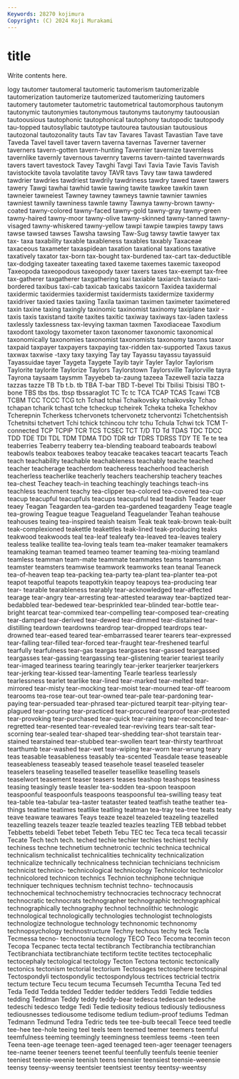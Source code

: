 ```yaml
---
Keywords: 28270 kojimura
Copyright: (C) 2024 Koji Murakami
---
```


# title

Write contents here.



logy tautomer
tautomeral tautomeric tautomerism tautomerizable tautomerization tautomerize tautomerized tautomerizing tautomers tautomery
tautometer tautometric tautometrical tautomorphous tautonym tautonymic tautonymies tautonymous tautonyms tautonymy
tautoousian tautoousious tautophonic tautophonical tautophony tautopodic tautopody tau-topped tautosyllabic tautotype
tautourea tautousian tautousious tautozonal tautozonality tauts Tav tav Tavares Tavast
Tavastian Tave tave Taveda Tavel tavell taver tavern taverna tavernas
Taverner taverner taverners tavern-gotten tavern-hunting Tavernier tavernize tavernless tavernlike tavernly
tavernous tavernry taverns tavern-tainted tavernwards tavers tavert tavestock Tavey Tavghi
Tavgi Tavi Tavia Tavie Tavis Tavish tavistockite tavola tavolatite tavoy
TAVR tavs Tavy taw tawa tawdered tawdrier tawdries tawdriest tawdrily
tawdriness tawdry tawed tawer tawers tawery Tawgi tawhai tawhid tawie
tawing tawite tawkee tawkin tawn tawneier tawneiest Tawney tawney tawneys
tawnie tawnier tawnies tawniest tawnily tawniness tawnle tawny Tawnya tawny-brown
tawny-coated tawny-colored tawny-faced tawny-gold tawny-gray tawny-green tawny-haired tawny-moor tawny-olive tawny-skinned
tawny-tanned tawny-visaged tawny-whiskered tawny-yellow tawpi tawpie tawpies tawpy taws tawse
tawsed tawses Tawsha tawsing Taw-Sug tawsy tawtie tawyer tax tax-
taxa taxability taxable taxableness taxables taxably Taxaceae taxaceous taxameter taxaspidean
taxation taxational taxations taxative taxatively taxator tax-born tax-bought tax-burdened tax-cart
tax-deductible tax-dodging taxeater taxeating taxed taxeme taxemes taxemic taxeopod Taxeopoda
taxeopodous taxeopody taxer taxers taxes tax-exempt tax-free tax-gatherer taxgatherer taxgathering
taxi taxiable taxiarch taxiauto taxi-bordered taxibus taxi-cab taxicab taxicabs taxicorn
Taxidea taxidermal taxidermic taxidermies taxidermist taxidermists taxidermize taxidermy taxidriver taxied
taxies taxiing Taxila taximan taximen taximeter taximetered taxin taxine taxing
taxingly taxinomic taxinomist taxinomy taxiplane taxir -taxis taxis taxistand taxite
taxites taxitic taxiway taxiways tax-laden taxless taxlessly taxlessness tax-levying taxman
taxmen Taxodiaceae Taxodium taxodont taxology taxometer taxon taxonomer taxonomic taxonomical
taxonomically taxonomies taxonomist taxonomists taxonomy taxons taxor taxpaid taxpayer taxpayers
taxpaying tax-ridden tax-supported Taxus taxus taxwax taxwise -taxy taxy taxying
Tay tay Tayassu tayassu tayassuid Tayassuidae tayer Taygeta Taygete Tayib
tayir Tayler Taylor Taylorism Taylorite taylorite Taylorize Taylors Taylorstown Taylorsville
Taylorville tayra Tayrona taysaam taysmm Tayyebeb ta-zaung tazeea Tazewell tazia
tazza tazzas tazze TB Tb t.b. tb TBA T-bar TBD
T-bevel Tbi Tbilisi Tbisisi TBO t-bone TBS tbs tbs. tbsp
tbssaraglot TC Tc tc TCA TCAP TCAS Tcawi TCB TCBM
TCC TCCC TCG tch Tchad tchai Tchaikovsky tchaikovsky Tchao tchapan
tcharik tchast tche tcheckup tcheirek Tcheka tcheka Tchekhov Tcherepnin Tcherkess
tchervonets tchervonetz tchervontzi Tchetchentsish Tchetnitsi tchetvert Tchi tchick tchincou tchr
tchu Tchula Tchwi tck TCM T-connected TCP TCPIP TCR TCS
TCSEC TCT T/D TD Td TDAS TDC TDCC TDD TDE
TDI TDL TDM TDMA TDO TDR tdr TDRS TDRSS TDY
TE Te te tea teaberries Teaberry teaberry tea-blending teaboard teaboards
teabowl teabowls teabox teaboxes teaboy teacake teacakes teacart teacarts Teach
teach teachability teachable teachableness teachably teache teached teacher teacherage teacherdom
teacheress teacherhood teacherish teacherless teacherlike teacherly teachers teachership teachery teaches
tea-chest Teachey teach-in teaching teachingly teachings teach-ins teachless teachment teachy
tea-clipper tea-colored tea-covered tea-cup teacup teacupful teacupfuls teacups teacupsful tead
teadish Teador teaer teaey Teagan Teagarden tea-garden tea-gardened teagardeny Teage
teagle tea-growing Teague teague Teagueland Teaguelander Teahan teahouse teahouses teaing
tea-inspired teaish teaism Teak teak teak-brown teak-built teak-complexioned teakettle teakettles
teak-lined teak-producing teaks teakwood teakwoods teal tea-leaf tealeafy tea-leaved tea-leaves
tealery tealess tealike teallite tea-loving teals team tea-maker teamaker teamakers
teamaking teaman teamed teameo teamer teaming tea-mixing teamland teamless teamman
team-mate teammate teammates teams teamsman teamster teamsters teamwise teamwork teamworks
tean teanal Teaneck tea-of-heaven teap tea-packing tea-party tea-plant tea-planter tea-pot
teapot teapotful teapots teapottykin teapoy teapoys tea-producing tear tear- tearable
tearableness tearably tear-acknowledged tear-affected tearage tear-angry tear-arresting tear-attested tearaway tear-baptized
tear-bedabbled tear-bedewed tear-besprinkled tear-blinded tear-bottle tear-bright tearcat tear-commixed tear-compelling tear-composed
tear-creating tear-damped tear-derived tear-dewed tear-dimmed tear-distained tear-distilling teardown teardowns teardrop
tear-dropped teardrops tear-drowned tear-eased teared tear-embarrassed tearer tearers tear-expressed tear-falling
tear-filled tear-forced tear-fraught tear-freshened tearful tearfully tearfulness tear-gas teargas teargases
tear-gassed teargassed teargasses tear-gassing teargassing tear-glistening tearier teariest tearily tear-imaged
teariness tearing tearingly tear-jerker tearjerker tearjerkers tear-jerking tear-kissed tear-lamenting Tearle
tearless tearlessly tearlessness tearlet tearlike tear-lined tear-marked tear-melted tear-mirrored tear-misty
tear-mocking tear-moist tear-mourned tear-off tearoom tearooms tea-rose tear-out tear-owned tear-pale
tear-pardoning tear-paying tear-persuaded tear-phrased tear-pictured tearpit tear-pitying tear-plagued tear-pouring tear-practiced
tear-procured tearproof tear-protested tear-provoking tear-purchased tear-quick tear-raining tear-reconciled tear-regretted tear-resented
tear-revealed tear-reviving tears tear-salt tear-scorning tear-sealed tear-shaped tear-shedding tear-shot tearstain
tear-stained tearstained tear-stubbed tear-swollen teart tear-thirsty tearthroat tearthumb tear-washed tear-wet
tear-wiping tear-worn tear-wrung teary teas teasable teasableness teasably tea-scented Teasdale
tease teaseable teaseableness teaseably teased teasehole teasel teaseled teaseler teaselers
teaseling teaselled teaseller teasellike teaselling teasels teaselwort teasement teaser teasers
teases teashop teashops teasiness teasing teasingly teasle teasler tea-sodden tea-spoon
teaspoon teaspoonful teaspoonfuls teaspoons teaspoonsful tea-swilling teasy teat tea-table tea-tabular
tea-taster teataster teated teatfish teathe teather tea-things teatime teatimes teatlike
teatling teatman tea-tray tea-tree teats teaty teave teaware teawares Teays
teaze teazel teazeled teazeling teazelled teazelling teazels teazer teazle teazled
teazles teazling TEB tebbad tebbet Tebbetts tebeldi Tebet tebet Tebeth
Tebu TEC tec Teca teca tecali tecassir Tecate Tech tech
tech. teched techie techier techies techiest techily techiness techne technetium
technetronic technic technica technical technicalism technicalist technicalities technicality technicalization technicalize
technically technicalness technician technicians technicism technicist technico- technicological technicology Technicolor
technicolor technicolored technicon technics Technion techniphone technique techniquer techniques technism
technist techno- technocausis technochemical technochemistry technocracies technocracy technocrat technocratic technocrats
technographer technographic technographical technographically technography technol technolithic technologic technological technologically
technologies technologist technologists technologize technologue technology technonomic technonomy technopsychology technostructure
Techny techous techy teck Tecla Tecmessa tecno- tecnoctonia tecnology TECO
Teco Tecoma tecomin tecon Tecopa Tecpanec tecta tectal tectibranch Tectibranchia
tectibranchian Tectibranchiata tectibranchiate tectiform tectite tectites tectocephalic tectocephaly tectological tectology
Tecton Tectona tectonic tectonically tectonics tectonism tectorial tectorium Tectosages tectosphere
tectospinal Tectospondyli tectospondylic tectospondylous tectrices tectricial tectrix tectum tecture Tecu
tecum tecuma Tecumseh Tecumtha Tecuna Ted ted Teda Tedd Tedda
tedded Tedder tedder tedders Teddi Teddie teddies tedding Teddman Teddy
teddy teddy-bear tedesca tedescan tedesche tedeschi tedesco tedge Tedi Tedie
tediosity tedious tediously tediousness tediousnesses tediousome tedisome tedium tedium-proof tediums
Tedman Tedmann Tedmund Tedra Tedric teds tee tee-bulb teecall Teece
teed teedle tee-hee tee-hole teeing teel teels teem teemed teemer
teemers teemful teemfulness teeming teemingly teemingness teemless teems -teen teen
Teena teen-age teenage teen-aged teenaged teen-ager teenager teenagers tee-name teener
teeners teenet teenful teenfully teenfuls teenie teenier teeniest teenie-weenie teenish
teens teensier teensiest teensie-weensie teensy teensy-weensy teentsier teentsiest teentsy teentsy-weentsy
